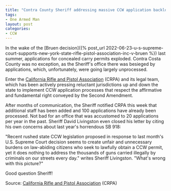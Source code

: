 ```yaml
---
title: "Contra County Sheriff addressing massive CCW application backlog"
tags:
- One Armed Man
layout: post
categories:
- CCW
---
```


In the wake of the [Bruen decision]({% post_url 2022-06-23-u-s-supreme-court-supports-new-york-state-rifle-pistol-association-inc-v-bruen %}) last summer, applications for concealed carry permits exploded. Contra Costa County was no exception, as the Sheriff's office there was besieged by applications, which, unfortunately, were going largely unprocessed.

Enter the [California Rifle and Pistol Association](https://crpa.org) (CRPA) and its legal team, which has been actively pressing reluctant jurisdictions up and down the state to implement CCW application processes that respect the affirmative and fundamental right conveyed by the Second Amendment.

After months of communication, the Sheriff notified CRPA this week that additional staff has been added and 100 applications have already been processed. Not bad for an office that was accustomed to 20 applications per year in the past. Sheriff David Livingston even closed his letter by citing his own concerns about last year's horrendous SB 918:

"Recent rushed state CCW legislation proposed in response to last month's U.S. Supreme Court decision seems to create unfair and unnecessary burdens on law-abiding citizens who seek to lawfully obtain a CCW permit, yet it does nothing to address the thousands of guns carried illegally by criminals on our streets every day." writes Sheriff Livingston. "What's wrong with this picture?"

Good question Sheriff!

Source: [California Rifle and Pistol Association](https://crpa.org) (CRPA)
